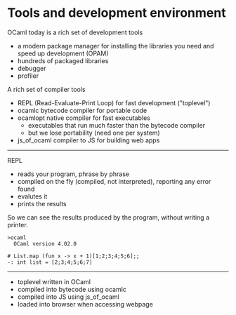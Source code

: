 # Tools and development environment

OCaml today is a rich set of development tools

- a modern package manager for installing the libraries you need and speed up development (OPAM)
- hundreds of packaged libraries
- debugger
- profiler

A rich set of compiler tools
- REPL (Read-Evaluate-Print Loop) for fast development ("toplevel")
- ocamlc bytecode compiler for portable code
- ocamlopt native compiler for fast executables
  - executables that run much faster than the bytecode compiler
  - but we lose portability (need one per system)
- js_of_ocaml compiler to JS for building web apps

------------------------------------------------------------
REPL
- reads your program, phrase by phrase
- compiled on the fly (compiled, not interpreted), reporting any error found
- evalutes it
- prints the results

So we can see the results produced by the program, without writing a printer.

```
>ocaml
  OCaml version 4.02.0

# List.map (fun x -> x + 1)[1;2;3;4;5;6];;
-: int list = [2;3;4;5;6;7]

```

------------------------------------------------------------
- toplevel written in OCaml
- compiled into bytecode using ocamlc
- compiled into JS using js_of_ocaml
- loaded into browser when accessing webpage
